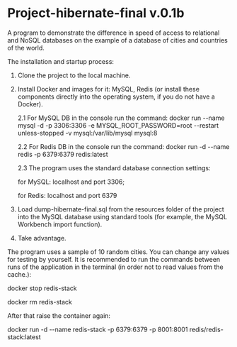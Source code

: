 # Project-hibernate-final v.0.1b
A program to demonstrate the difference in speed of access to relational and NoSQL databases on the example of a database of cities and countries of the world.

The installation and startup process:
1. Clone the project to the local machine.
2. Install Docker and images for it: MySQL, Redis (or install these components directly into the operating system, if you do not have a Docker).
   
   2.1 For MySQL DB in the console run the command:
   docker run --name mysql -d -p 3306:3306 -e MYSQL_ROOT_PASSWORD=root --restart unless-stopped -v mysql:/var/lib/mysql mysql:8
   
   2.2 For Redis DB in the console run the command:
   docker run -d --name redis -p 6379:6379 redis:latest

   2.3 The program uses the standard database connection settings: 
 
   for MySQL: localhost and port 3306;

   for Redis: localhost and port 6379
3. Load dump-hibernate-final.sql from the resources folder of the project into the MySQL database using standard tools (for example, the MySQL Workbench import function).
4. Take advantage.

The program uses a sample of 10 random cities. You can change any values for testing by yourself.
It is recommended to run the commands between runs of the application in the terminal (in order not to read values from the cache.):

docker stop redis-stack

docker rm redis-stack

After that raise the container again: 

docker run -d --name redis-stack -p 6379:6379 -p 8001:8001 redis/redis-stack:latest